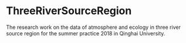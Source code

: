# ThreeRiverSourceRegion

The research work on the data of atmosphere and ecology in three river source region for the summer practice 2018 in Qinghai University.

